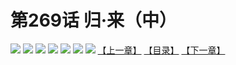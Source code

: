 # 第269话 归·来（中）
![](https://mhpic.xiaomingtaiji.net/comic/D/斗破苍穹拆分版/269话/1.jpg-zymk.middle.webp)
![](https://mhpic.xiaomingtaiji.net/comic/D/斗破苍穹拆分版/269话/2.jpg-zymk.middle.webp)
![](https://mhpic.xiaomingtaiji.net/comic/D/斗破苍穹拆分版/269话/3.jpg-zymk.middle.webp)
![](https://mhpic.xiaomingtaiji.net/comic/D/斗破苍穹拆分版/269话/4.jpg-zymk.middle.webp)
![](https://mhpic.xiaomingtaiji.net/comic/D/斗破苍穹拆分版/269话/5.jpg-zymk.middle.webp)
![](https://mhpic.xiaomingtaiji.net/comic/D/斗破苍穹拆分版/269话/6.jpg-zymk.middle.webp)
![](https://mhpic.xiaomingtaiji.net/comic/D/斗破苍穹拆分版/269话/7.jpg-zymk.middle.webp)
[【上一章】](./268.md)
[【目录】](./README.md)
[【下一章】](./270.md)
